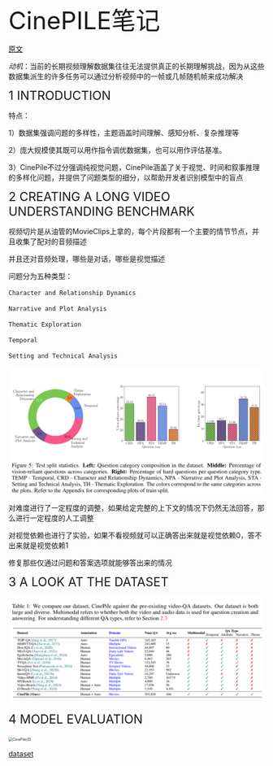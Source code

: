 <font size=8>CinePILE笔记</font>



[原文](https://arxiv.org/pdf/2405.08813)

*动机*：当前的长期视频理解数据集往往无法提供真正的长期理解挑战，因为从这些数据集派生的许多任务可以通过分析视频中的一帧或几帧随机帧来成功解决



<font size=5>1 INTRODUCTION</font>

特点：

1）数据集强调问题的多样性，主题涵盖时间理解、感知分析、复杂推理等

2）庞大规模使其既可以用作指令调优数据集，也可以用作评估基准。

3）CinePile不过分强调纯视觉问题，CinePile涵盖了关于视觉、时间和叙事推理的多样化问题，并提供了问题类型的细分，以帮助开发者识别模型中的盲点



<font size=5>2 CREATING A LONG VIDEO UNDERSTANDING BENCHMARK</font>



视频切片是从油管的MovieClips上拿的，每个片段都有一个主要的情节节点，并且收集了配对的音频描述

并且还对音频处理，哪些是对话，哪些是视觉描述

问题分为五种类型：

`Character and Relationship Dynamics`

`Narrative and Plot Analysis`

`Thematic Exploration`

`Temporal`

`Setting and Technical Analysis`

<img src="../论文阅读笔记/img/CinePile(2).png" alt="CinePile(2)" style="zoom:50%;" />

对难度进行了一定程度的调整，如果给定完整的上下文的情况下仍然无法回答，那么进行一定程度的人工调整



对视觉依赖也进行了实验，如果不看视频就可以正确答出来就是视觉依赖0，答不出来就是视觉依赖1



修复那些仅通过问题和答案选项就能够答出来的情况



<font size=5>3 A LOOK AT THE DATASET</font>

<img src="../论文阅读笔记/img/CinePile(1).png" alt="CinePile(1)" style="zoom:50%;" />



<font size=5>4 MODEL EVALUATION</font>

<img src="../论文阅读笔记/img/CinePile(3).png" alt="CinePile(3)" style="zoom:50%;" />







[dataset](https://huggingface.co/blog/cinepile2)